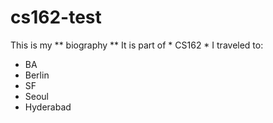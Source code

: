 # cs162-test
This is my ** biography **
It is part of * CS162 * 
I traveled to: 
- BA
- Berlin 
- SF 
- Seoul 
- Hyderabad 
